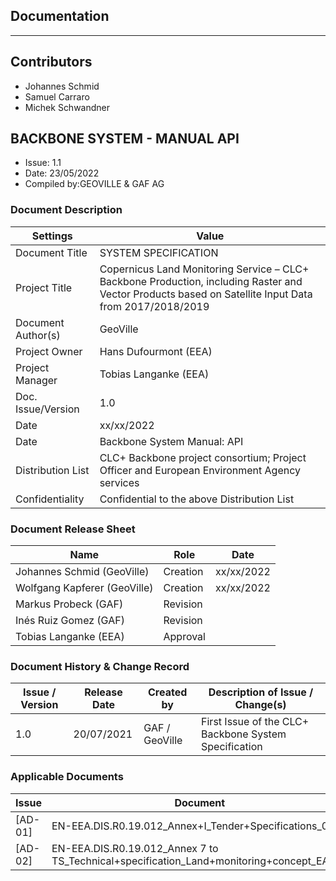 ## Documentation

---

## Contributors
* Johannes Schmid
* Samuel Carraro
* Michek Schwandner

## BACKBONE SYSTEM  - MANUAL API

- Issue: 1.1
- Date: 23/05/2022
- Compiled by:GEOVILLE & GAF AG

### Document Description

| Settings | Value |
|--|--|
|Document Title| SYSTEM SPECIFICATION |
|Project Title| Copernicus Land Monitoring Service – CLC+ Backbone Production, including Raster and Vector Products based on Satellite Input Data from 2017/2018/2019|
|Document Author(s)| GeoVille |
|Project Owner| Hans Dufourmont (EEA) |
|Project Manager| Tobias Langanke (EEA)|
|Doc. Issue/Version| 1.0 |
|Date| xx/xx/2022 |
|Date| Backbone System Manual: API |
|Distribution List| CLC+ Backbone project consortium; Project Officer and European Environment Agency services |
|Confidentiality| Confidential to the above Distribution List |

### Document Release Sheet 

| Name | Role | Date |
|--|--|--|
|Johannes Schmid (GeoVille)|Creation| xx/xx/2022
|Wolfgang Kapferer (GeoVille)|Creation| xx/xx/2022
|Markus Probeck (GAF)|Revision| |
|Inés Ruiz Gomez (GAF)|Revision| |
|Tobias Langanke (EEA)|Approval| |

### Document History & Change Record

| Issue / Version | Release Date | Created by | Description of Issue / Change(s)|
|--|--|--|--|
|1.0|20/07/2021|GAF / GeoVille|First Issue of the CLC+ Backbone System Specification|

### Applicable Documents

| Issue | Document |
|--|--|
| [AD-01] | EN-EEA.DIS.R0.19.012_Annex+I_Tender+Specifications_001 |
| [AD-02] | EN-EEA.DIS.R0.19.012_Annex 7 to TS_Technical+specification_Land+monitoring+concept_EAGLE |